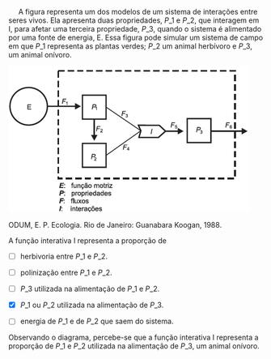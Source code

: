 

     A figura representa um dos modelos de um sistema de interações entre seres vivos. Ela apresenta duas propriedades, $P\_1$ e $P\_2$, que interagem em I, para afetar uma terceira propriedade, $P\_3$, quando o sistema é alimentado por uma fonte de energia, E. Essa figura pode simular um sistema de campo em que $P\_1$ representa as plantas verdes; $P\_2$ um animal herbívoro e $P\_3$, um animal onívoro.

![](4d22e5cf-047a-4a83-a55a-7a4cb1c2b789.png)

ODUM, E. P. Ecologia. Rio de Janeiro: Guanabara Koogan, 1988.

A função interativa I representa a proporção de



- [ ] herbivoria entre $P\_1$ e $P\_2$.
- [ ] polinização entre $P\_1$ e $P\_2$.
- [ ] $P\_3$ utilizada na alimentação de $P\_1$ e $P\_2$.
- [x] $P\_1$ ou $P\_2$ utilizada na alimentação de $P\_3$.
- [ ] energia de $P\_1$ e de $P\_2$ que saem do sistema.


Observando o diagrama, percebe-se que a função interativa I representa a proporção de $P\_1$ e $P\_2$ utilizada na alimentação de $P\_3$, um animal onívoro.
